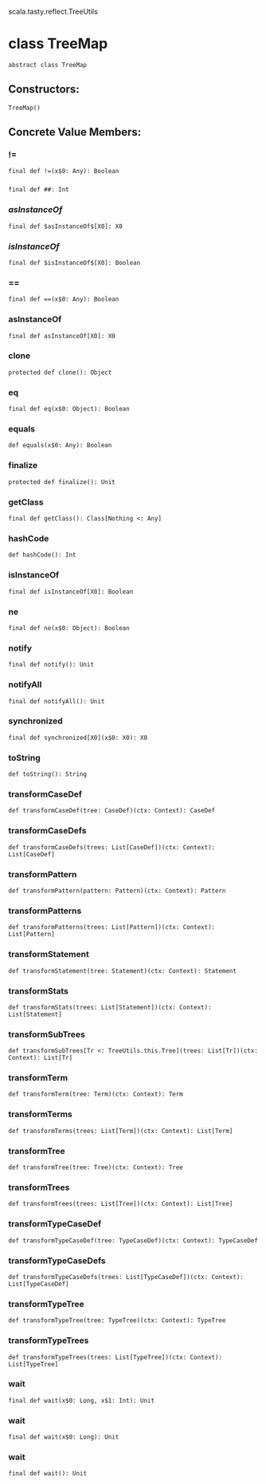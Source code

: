 scala.tasty.reflect.TreeUtils
# class TreeMap

<pre><code class="language-scala" >abstract class TreeMap</pre></code>
## Constructors:
<pre><code class="language-scala" >TreeMap()</pre></code>

## Concrete Value Members:
### !=
<pre><code class="language-scala" >final def !=(x$0: Any): Boolean</pre></code>

### ##
<pre><code class="language-scala" >final def ##: Int</pre></code>

### $asInstanceOf$
<pre><code class="language-scala" >final def $asInstanceOf$[X0]: X0</pre></code>

### $isInstanceOf$
<pre><code class="language-scala" >final def $isInstanceOf$[X0]: Boolean</pre></code>

### ==
<pre><code class="language-scala" >final def ==(x$0: Any): Boolean</pre></code>

### asInstanceOf
<pre><code class="language-scala" >final def asInstanceOf[X0]: X0</pre></code>

### clone
<pre><code class="language-scala" >protected def clone(): Object</pre></code>

### eq
<pre><code class="language-scala" >final def eq(x$0: Object): Boolean</pre></code>

### equals
<pre><code class="language-scala" >def equals(x$0: Any): Boolean</pre></code>

### finalize
<pre><code class="language-scala" >protected def finalize(): Unit</pre></code>

### getClass
<pre><code class="language-scala" >final def getClass(): Class[Nothing <: Any]</pre></code>

### hashCode
<pre><code class="language-scala" >def hashCode(): Int</pre></code>

### isInstanceOf
<pre><code class="language-scala" >final def isInstanceOf[X0]: Boolean</pre></code>

### ne
<pre><code class="language-scala" >final def ne(x$0: Object): Boolean</pre></code>

### notify
<pre><code class="language-scala" >final def notify(): Unit</pre></code>

### notifyAll
<pre><code class="language-scala" >final def notifyAll(): Unit</pre></code>

### synchronized
<pre><code class="language-scala" >final def synchronized[X0](x$0: X0): X0</pre></code>

### toString
<pre><code class="language-scala" >def toString(): String</pre></code>

### transformCaseDef
<pre><code class="language-scala" >def transformCaseDef(tree: CaseDef)(ctx: Context): CaseDef</pre></code>

### transformCaseDefs
<pre><code class="language-scala" >def transformCaseDefs(trees: List[CaseDef])(ctx: Context): List[CaseDef]</pre></code>

### transformPattern
<pre><code class="language-scala" >def transformPattern(pattern: Pattern)(ctx: Context): Pattern</pre></code>

### transformPatterns
<pre><code class="language-scala" >def transformPatterns(trees: List[Pattern])(ctx: Context): List[Pattern]</pre></code>

### transformStatement
<pre><code class="language-scala" >def transformStatement(tree: Statement)(ctx: Context): Statement</pre></code>

### transformStats
<pre><code class="language-scala" >def transformStats(trees: List[Statement])(ctx: Context): List[Statement]</pre></code>

### transformSubTrees
<pre><code class="language-scala" >def transformSubTrees[Tr <: TreeUtils.this.Tree](trees: List[Tr])(ctx: Context): List[Tr]</pre></code>

### transformTerm
<pre><code class="language-scala" >def transformTerm(tree: Term)(ctx: Context): Term</pre></code>

### transformTerms
<pre><code class="language-scala" >def transformTerms(trees: List[Term])(ctx: Context): List[Term]</pre></code>

### transformTree
<pre><code class="language-scala" >def transformTree(tree: Tree)(ctx: Context): Tree</pre></code>

### transformTrees
<pre><code class="language-scala" >def transformTrees(trees: List[Tree])(ctx: Context): List[Tree]</pre></code>

### transformTypeCaseDef
<pre><code class="language-scala" >def transformTypeCaseDef(tree: TypeCaseDef)(ctx: Context): TypeCaseDef</pre></code>

### transformTypeCaseDefs
<pre><code class="language-scala" >def transformTypeCaseDefs(trees: List[TypeCaseDef])(ctx: Context): List[TypeCaseDef]</pre></code>

### transformTypeTree
<pre><code class="language-scala" >def transformTypeTree(tree: TypeTree)(ctx: Context): TypeTree</pre></code>

### transformTypeTrees
<pre><code class="language-scala" >def transformTypeTrees(trees: List[TypeTree])(ctx: Context): List[TypeTree]</pre></code>

### wait
<pre><code class="language-scala" >final def wait(x$0: Long, x$1: Int): Unit</pre></code>

### wait
<pre><code class="language-scala" >final def wait(x$0: Long): Unit</pre></code>

### wait
<pre><code class="language-scala" >final def wait(): Unit</pre></code>

